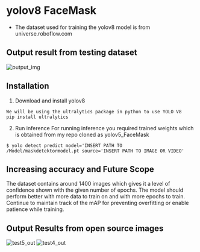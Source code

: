 # yolov8 FaceMask 
* The dataset used for training the yolov8 model is from universe.roboflow.com<br/>

## Output result from testing dataset
![output_img](https://github.com/samtholathrobin/Face-X/blob/master/Face-Mask-Detection/Face%20mask%20detection%20using%20YOLO%20V8/Model/model_output.jpeg)

## Installation
1) Download and install yolov8
```
We will be using the ultralytics package in python to use YOLO V8
pip install ultralytics
```
2) Run inference 
For running inference you required trained weights which is obtained from my repo cloned as yolov5_FaceMask<br/>
```
$ yolo detect predict model='INSERT PATH TO /Model/maskdetektormodel.pt source='INSERT PATH TO IMAGE OR VIDEO' 
```

## Increasing accuracy and Future Scope
The dataset contains around 1400 images which gives it a level of confidence shown with the given number of epochs. The model should perform better with more data to train on and with more epochs to train.</br> 
Continue to maintain track of the mAP for preventing overfitting or enable patience while training.<br/>

## Output Results from open source images
![test5_out](https://github.com/samtholathrobin/Face-X/blob/master/Face-Mask-Detection/Face%20mask%20detection%20using%20YOLO%20V8/Model/masktestout.jpeg)
![test4_out](https://github.com/samtholathrobin/Face-X/blob/master/Face-Mask-Detection/Face%20mask%20detection%20using%20YOLO%20V8/Model/masktest2out.jpeg)
